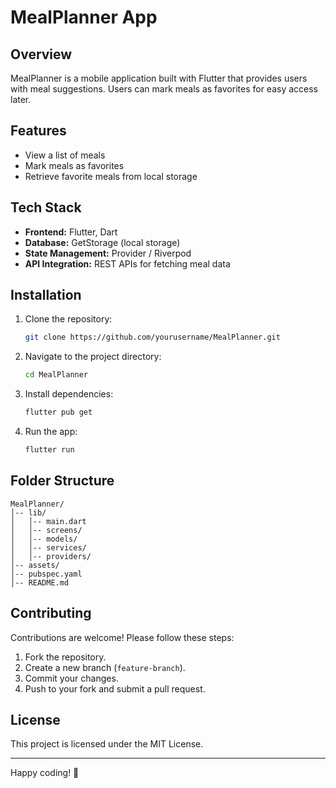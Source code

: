 # MealPlanner App

## Overview
MealPlanner is a mobile application built with Flutter that provides users with meal suggestions. Users can mark meals as favorites for easy access later.

## Features
- View a list of meals
- Mark meals as favorites
- Retrieve favorite meals from local storage

## Tech Stack
- **Frontend:** Flutter, Dart
- **Database:** GetStorage (local storage)
- **State Management:** Provider / Riverpod
- **API Integration:** REST APIs for fetching meal data

## Installation
1. Clone the repository:
   ```sh
   git clone https://github.com/yourusername/MealPlanner.git
   ```
2. Navigate to the project directory:
   ```sh
   cd MealPlanner
   ```
3. Install dependencies:
   ```sh
   flutter pub get
   ```
4. Run the app:
   ```sh
   flutter run
   ```

## Folder Structure
```
MealPlanner/
│-- lib/
│   │-- main.dart
│   │-- screens/
│   │-- models/
│   │-- services/
│   │-- providers/
│-- assets/
│-- pubspec.yaml
│-- README.md
```

## Contributing
Contributions are welcome! Please follow these steps:
1. Fork the repository.
2. Create a new branch (`feature-branch`).
3. Commit your changes.
4. Push to your fork and submit a pull request.

## License
This project is licensed under the MIT License.

---

Happy coding! 🚀
